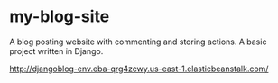 # my-blog-site
A blog posting website with commenting and storing actions. A basic project written in Django.

http://djangoblog-env.eba-qrg4zcwy.us-east-1.elasticbeanstalk.com/
